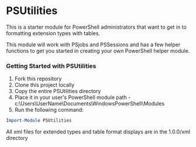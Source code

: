 # PSUtilities
This is a starter module for PowerShell administrators that want to get in to formatting extension types with tables.

This module will work with PSjobs and PSSessions and has a few helper functions to get you started in creating your own PowerShell helper module.


### Getting Started with PSUtilities
1. Fork this repository
2. Clone this project locally
3. Copy the entire PSUtilities directory
4. Place it in your user's PowerShell module path - c:\Users\UserName\Documents\WindowsPowerShell\Modules
5. Run the following command:

```powershell
Import-Module PSUtilities
```

All xml files for extended types and table format displays are in the 1.0.0/xml directory